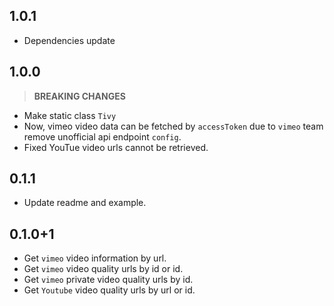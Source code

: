 ## 1.0.1

- Dependencies update

## 1.0.0

> **BREAKING CHANGES**

- Make static class `Tivy`
- Now, vimeo video data can be fetched by `accessToken` due to `vimeo` team remove unofficial api endpoint `config`.
- Fixed YouTue video urls cannot be retrieved.

## 0.1.1

- Update readme and example.

## 0.1.0+1

- Get `vimeo` video information by url.
- Get `vimeo` video quality urls by id or id.
- Get `vimeo` private video quality urls by id.
- Get `Youtube` video quality urls by url or id.

